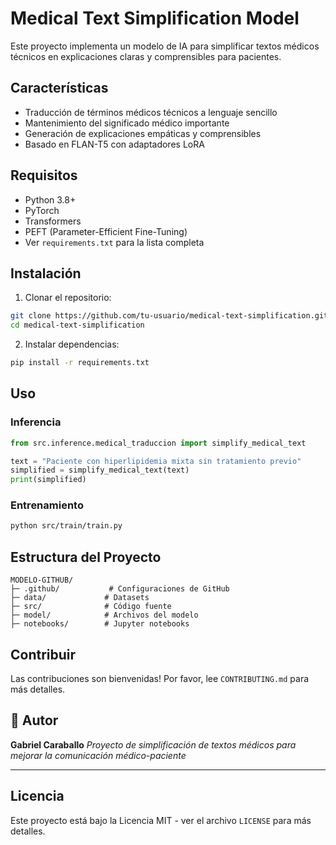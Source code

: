 # Medical Text Simplification Model

Este proyecto implementa un modelo de IA para simplificar textos médicos técnicos en explicaciones claras y comprensibles para pacientes.

## Características

- Traducción de términos médicos técnicos a lenguaje sencillo
- Mantenimiento del significado médico importante
- Generación de explicaciones empáticas y comprensibles
- Basado en FLAN-T5 con adaptadores LoRA

## Requisitos

- Python 3.8+
- PyTorch
- Transformers
- PEFT (Parameter-Efficient Fine-Tuning)
- Ver `requirements.txt` para la lista completa

## Instalación

1. Clonar el repositorio:
```bash
git clone https://github.com/tu-usuario/medical-text-simplification.git
cd medical-text-simplification
```

2. Instalar dependencias:
```bash
pip install -r requirements.txt
```

## Uso

### Inferencia
```python
from src.inference.medical_traduccion import simplify_medical_text

text = "Paciente con hiperlipidemia mixta sin tratamiento previo"
simplified = simplify_medical_text(text)
print(simplified)
```

### Entrenamiento
```bash
python src/train/train.py
```

## Estructura del Proyecto

```
MODELO-GITHUB/
├─ .github/           # Configuraciones de GitHub
├─ data/             # Datasets
├─ src/              # Código fuente
├─ model/            # Archivos del modelo
├─ notebooks/        # Jupyter notebooks

```

## Contribuir

Las contribuciones son bienvenidas! Por favor, lee `CONTRIBUTING.md` para más detalles.

## 👤 Autor

**Gabriel Caraballo**
*Proyecto de simplificación de textos médicos para mejorar la comunicación médico-paciente*

---

## Licencia

Este proyecto está bajo la Licencia MIT - ver el archivo `LICENSE` para más detalles.